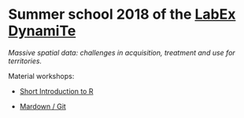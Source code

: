 # Summer school 2018 of the [LabEx DynamiTe](http://labex-dynamite.com/en/the-labex/)  
*Massive spatial data: challenges in acquisition, treatment and use for territories.*

Material workshops:

- [Short Introduction to R](https://dynamitestaff.github.io/R-workshops/Rbase_sp_sf_tutorial.zip)

- [Mardown  / Git](https://dynamitestaff.github.io/R-workshops/MarkdownGit/MarkdownGit.html)

<!---
- Web Data Collection
    - [Web scraping with R](https://dynamitestaff.github.io/R-workshops/Web_data_collection/tuto_scraping/tuto_scraping.html)
    - [Scraping leboncoin](https://dynamitestaff.github.io/R-workshops/Web_data_collection/scrap_leboncoin/projet_leboncoin.html)
    - [ScrapFlightRadar](https://dynamitestaff.github.io/R-workshops/Web_data_collection/scrap_flightradar/scrap_flightradar.html)
    - [Retrieving Twitter data from its API](https://dynamitestaff.github.io/R-workshops/Web_data_collection/API_twitter/API_twitter.html)
- Geovisualisation
    - [Geovisualization and Spatial Analysis](https://dynamitestaff.github.io/R-workshops/Geovisualisation/lecture/lecture.html)
    - [Let's Practice](https://dynamitestaff.github.io/R-workshops/Geovisualisation/exercises/exercises.html)
    
    ---->